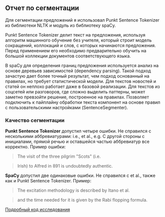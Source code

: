 ## Отчет по сегментации

Для сегментации предложений я использовал Punkt Sentence Tokenizer из библиотеки NLTK и модуль из библиотеку spaCy.

Punkt Sentence Tokenizer делит текст на предложения, используя алгоритм машинного обучение без учителя, который строит модель сокращений, коллокаций и слов, с которых начинаются предложения. Перед применением его необходимо предварительно обучить на большой коллекции документов соответствующего языка.

В spaCy для определения границ предложения используется анализ на основе деревьев зависимостей (dependency parsing). Такой подход зачастую дает более точный результат, чем подход основанный на правилах, но требует статистической модели. Для текстов новостей и статей он неплохо работает даже в базовой реализации. Для текстов из соцсетей или разговоров, где сложно выделить паттерны, может заметно превзойти решение, построенное на правилах. Позволяет подключить к пайплайну обработки текста компонент на основе правил с пользовательскими настройками (SentenceSegmenter).


### Качество сегментации

**Punkt Sentence Tokenizer** допустил четыре ошибки. Не справился с несколькими аббревиатурами: i.e., et al., e.g. С другой стороны с инициалами, прямой речью и оставшейся частью аббревиатур все корректно. Пример ошибки:

> The visit of the three pilgrim "Scots" (i.e.

> Irish) to Alfred in 891 is undoubtedly authentic.

**SpaCy** допустил две одинаковые ошибки. Не справился с et al., также как и Punkt Sentence Tokenizer. Пример:

> The excitation methodology is described by Itano et al.

> and the time needed for it is given by the Rabi flopping formula.

[Подробный код исследования](Segmentation.md)


